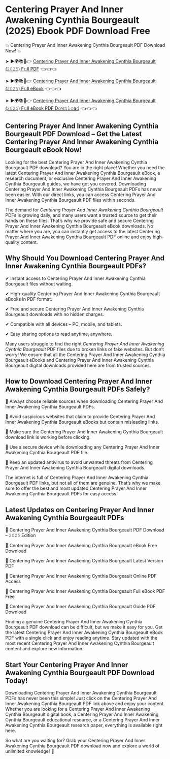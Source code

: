 # Centering Prayer And Inner Awakening Cynthia Bourgeault (2025) Ebook PDF Download Free

💥 Centering Prayer And Inner Awakening Cynthia Bourgeault PDF Download Now! 💥

➤ ►🌍📚📱👉 [Centering Prayer And Inner Awakening Cynthia Bourgeault (𝟸𝟶𝟸𝟻) F𝚞ll PDF](https://getpdf.xyz/centering-prayer-and-inner-awakening-cynthia-bourgeault) 👈👈👈


➤ ►🌍📚📱👉 [Centering Prayer And Inner Awakening Cynthia Bourgeault (𝟸𝟶𝟸𝟻) F𝚞ll eBook](https://getpdf.xyz/centering-prayer-and-inner-awakening-cynthia-bourgeault) 👈👈👈


➤ ►🌍📚📱👉 [Centering Prayer And Inner Awakening Cynthia Bourgeault (𝟸𝟶𝟸𝟻) F𝚞ll eBook PDF D𝚘𝚠𝚗𝚕𝚘a𝚍](https://getpdf.xyz/centering-prayer-and-inner-awakening-cynthia-bourgeault) 👈👈👈


## Centering Prayer And Inner Awakening Cynthia Bourgeault PDF Download – Get the Latest Centering Prayer And Inner Awakening Cynthia Bourgeault eBook Now!

Looking for the best Centering Prayer And Inner Awakening Cynthia Bourgeault PDF download? You are in the right place! Whether you need the latest Centering Prayer And Inner Awakening Cynthia Bourgeault eBook, a research document, or exclusive Centering Prayer And Inner Awakening Cynthia Bourgeault guides, we have got you covered. Downloading Centering Prayer And Inner Awakening Cynthia Bourgeault PDFs has never been easier. With our direct links, you can access Centering Prayer And Inner Awakening Cynthia Bourgeault PDF files within seconds.

The demand for *Centering Prayer And Inner Awakening Cynthia Bourgeault* PDFs is growing daily, and many users want a trusted source to get their hands on these files. That’s why we provide safe and secure Centering Prayer And Inner Awakening Cynthia Bourgeault eBook downloads. No matter where you are, you can instantly get access to the latest Centering Prayer And Inner Awakening Cynthia Bourgeault PDF online and enjoy high-quality content.

## Why Should You Download Centering Prayer And Inner Awakening Cynthia Bourgeault PDFs?

✔ Instant access to Centering Prayer And Inner Awakening Cynthia Bourgeault files without waiting.

✔ High-quality Centering Prayer And Inner Awakening Cynthia Bourgeault eBooks in PDF format.

✔ Free and secure Centering Prayer And Inner Awakening Cynthia Bourgeault downloads with no hidden charges.

✔ Compatible with all devices – PC, mobile, and tablets.

✔ Easy sharing options to read anytime, anywhere.

Many users struggle to find the right *Centering Prayer And Inner Awakening Cynthia Bourgeault* PDF files due to broken links or fake websites. But don’t worry! We ensure that all the Centering Prayer And Inner Awakening Cynthia Bourgeault eBooks and Centering Prayer And Inner Awakening Cynthia Bourgeault digital downloads provided here are from trusted sources.

## How to Download Centering Prayer And Inner Awakening Cynthia Bourgeault PDFs Safely?

📌 Always choose reliable sources when downloading Centering Prayer And Inner Awakening Cynthia Bourgeault PDFs.

📌 Avoid suspicious websites that claim to provide Centering Prayer And Inner Awakening Cynthia Bourgeault eBooks but contain misleading links.

📌 Make sure the Centering Prayer And Inner Awakening Cynthia Bourgeault download link is working before clicking.

📌 Use a secure device while downloading any Centering Prayer And Inner Awakening Cynthia Bourgeault PDF file.

📌 Keep an updated antivirus to avoid unwanted threats from Centering Prayer And Inner Awakening Cynthia Bourgeault digital downloads.

The internet is full of Centering Prayer And Inner Awakening Cynthia Bourgeault PDF links, but not all of them are genuine. That’s why we make sure to offer the best and most updated Centering Prayer And Inner Awakening Cynthia Bourgeault PDFs for easy access.

## Latest Updates on Centering Prayer And Inner Awakening Cynthia Bourgeault PDFs

🔹 Centering Prayer And Inner Awakening Cynthia Bourgeault PDF Download – 𝟸𝟶𝟸𝟻 Edition

🔹 Centering Prayer And Inner Awakening Cynthia Bourgeault eBook Free Download

🔹 Centering Prayer And Inner Awakening Cynthia Bourgeault Latest Version PDF

🔹 Centering Prayer And Inner Awakening Cynthia Bourgeault Online PDF Access

🔹 Centering Prayer And Inner Awakening Cynthia Bourgeault Full eBook PDF Free

🔹 Centering Prayer And Inner Awakening Cynthia Bourgeault Guide PDF Download

Finding a genuine Centering Prayer And Inner Awakening Cynthia Bourgeault PDF download can be difficult, but we make it easy for you. Get the latest Centering Prayer And Inner Awakening Cynthia Bourgeault eBook PDF with a single click and enjoy reading anytime. Stay updated with the most recent Centering Prayer And Inner Awakening Cynthia Bourgeault content and explore new information.

## Start Your Centering Prayer And Inner Awakening Cynthia Bourgeault PDF Download Today!

Downloading Centering Prayer And Inner Awakening Cynthia Bourgeault PDFs has never been this simple! Just click on the Centering Prayer And Inner Awakening Cynthia Bourgeault PDF link above and enjoy your content. Whether you are looking for a Centering Prayer And Inner Awakening Cynthia Bourgeault digital book, a Centering Prayer And Inner Awakening Cynthia Bourgeault educational resource, or a Centering Prayer And Inner Awakening Cynthia Bourgeault research paper, everything is available right here.

So what are you waiting for? Grab your Centering Prayer And Inner Awakening Cynthia Bourgeault PDF download now and explore a world of unlimited knowledge! 🚀